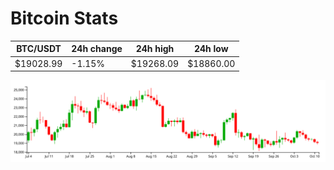 # Bitcoin Stats

BTC/USDT|24h change|24h high|24h low|
|---|---|---|---|
|$19028.99|-1.15%|$19268.09|$18860.00|

<img src="./chart.svg">
